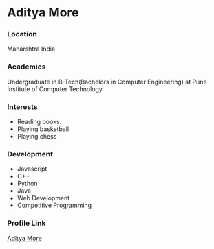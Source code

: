 # Aditya More

### Location

Maharshtra India

### Academics

Undergraduate in B-Tech(Bachelors in Computer Engineering) at Pune Institute of Computer Technology

### Interests

- Reading books.
- Playing basketball
- Playing chess

### Development

- Javascript
- C++
- Python
- Java
- Web Development
- Competitive Programming

### Profile Link

[Aditya More](https://github.com/AdityaMore7000/)